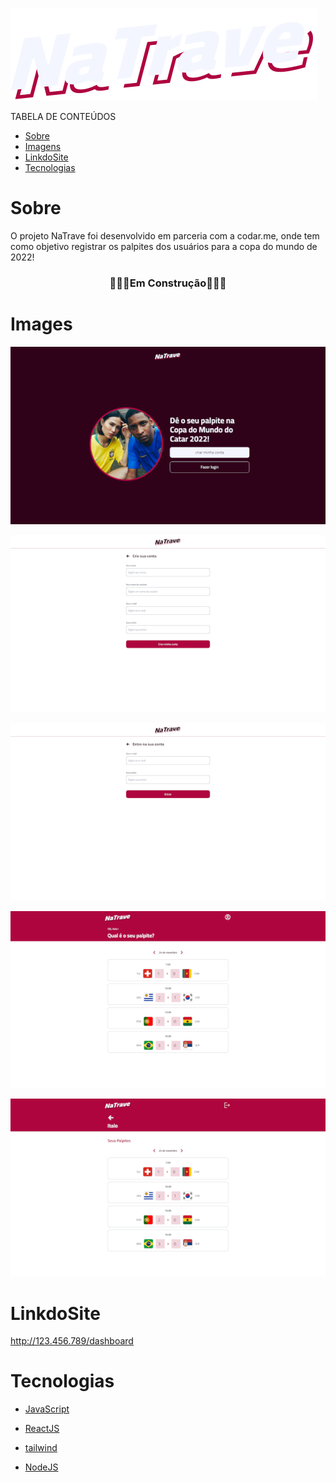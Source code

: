 ![alt text](public/image/logo-vinho.svg)

<p>TABELA DE CONTEÚDOS</p>

* [Sobre](#Sobre)
* [Imagens](#Imagens)
* [LinkdoSite](#LinkdoSite)
* [Tecnologias](#Tecnologias)

# Sobre

<p>O projeto NaTrave foi desenvolvido em parceria com a codar.me, onde tem como objetivo registrar os palpites dos usuários para a copa do mundo de 2022!</p>

<h3 align="center">🚧👷‍♂️Em Construção🚧👷‍♂️</3>

# Images

![alt text](public/image/home.png)

![alt text](public/image/signup.png)

![alt text](public/image/login.png)

![alt text](public/image/dashboard.png)

![alt text](public/image/profile.png)

# LinkdoSite

http://123.456.789/dashboard

# Tecnologias

- [JavaScript](https://www.javascript.com)
- [ReactJS](https://pt-br.reactjs.org)
- [tailwind](https://tailwindcss.com)

- [NodeJS](https://nodejs.org/en/)








